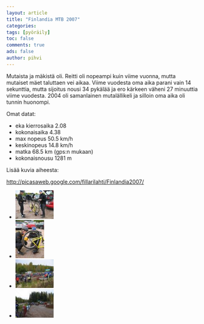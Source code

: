 ```yaml
---
layout: article
title: "Finlandia MTB 2007"
categories:
tags: [pyöräily]
toc: false
comments: true
ads: false
author: pihvi
---
```


Mutaista ja mäkistä oli. Reitti oli nopeampi kuin viime vuonna, mutta
mutaiset mäet taluttaen vei aikaa. Viime vuodesta oma aika parani vain
14 sekunttia, mutta sijoitus nousi 34 pykälää ja ero kärkeen väheni 27
minuuttia viime vuodesta. 2004 oli samanlainen mutalällikeli ja silloin
oma aika oli tunnin huonompi.

Omat datat:

-   eka kierrosaika 2.08
-   kokonaisaika 4.38
-   max nopeus 50.5 km/h
-   keskinopeus 14.8 km/h
-   matka 68.5 km (gps:n mukaan)
-   kokonaisnousu 1281 m

Lisää kuvia aiheesta:

<http://picasaweb.google.com/fillarilahti/Finlandia2007/>

<div class="th-grid image-gallery" markdown="1">

-   [![](/images/finlandia-mtb-2007/Thumbnails/IMG_4491.JPG)](/images/finlandia-mtb-2007/IMG_4491.JPG)
-   [![](/images/finlandia-mtb-2007/Thumbnails/IMG_4493.JPG)](/images/finlandia-mtb-2007/IMG_4493.JPG)
-   [![](/images/finlandia-mtb-2007/Thumbnails/IMG_4495.JPG)](/images/finlandia-mtb-2007/IMG_4495.JPG)
-   [![](/images/finlandia-mtb-2007/Thumbnails/IMG_4499.JPG)](/images/finlandia-mtb-2007/IMG_4499.JPG)

</div>
